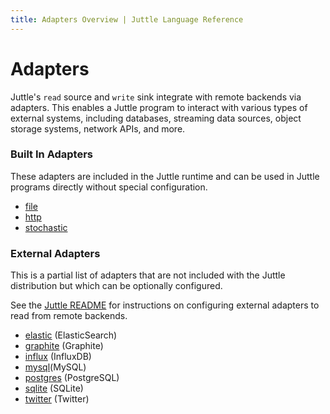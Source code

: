 ```yaml
---
title: Adapters Overview | Juttle Language Reference
---
```


# Adapters

Juttle's `read` source and `write` sink integrate with remote backends via adapters. This enables a Juttle program to interact with various types of external systems, including databases, streaming data sources, object storage systems, network APIs, and more.

### Built In Adapters

These adapters are included in the Juttle runtime and can be used in Juttle programs directly without special configuration.

* [file](../adapters/file.md)
* [http](../adapters/http.md)
* [stochastic](../adapters/stochastic.md)

### External Adapters

This is a partial list of adapters that are not included with the Juttle distribution but which can be optionally configured.

See the [Juttle README](https://github.com/juttle/juttle) for instructions on configuring external adapters to read from remote backends.

* [elastic](https://github.com/juttle/juttle-elastic-adapter) (ElasticSearch)
* [graphite](https://github.com/juttle/juttle-graphite-adapter) (Graphite)
* [influx](https://github.com/juttle/juttle-influx-adapter) (InfluxDB)
* [mysql](https://github.com/juttle/juttle-mysql-adapter)(MySQL)
* [postgres](https://github.com/juttle/juttle-postgres-adapter) (PostgreSQL)
* [sqlite](https://github.com/juttle/juttle-sqlite-adapter) (SQLite)
* [twitter](https://github.com/juttle/juttle-twitter-adapter) (Twitter)
